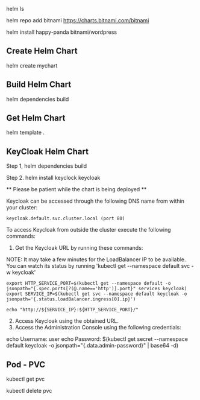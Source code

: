 helm ls

helm repo add bitnami https://charts.bitnami.com/bitnami

helm install happy-panda bitnami/wordpress


## Create Helm Chart
helm create mychart

## Build Helm Chart
helm dependencies build

## Get Helm Chart
helm template .

## KeyCloak Helm Chart
Step 1, helm dependencies build

Step 2. helm install keyclock keycloak

** Please be patient while the chart is being deployed **

Keycloak can be accessed through the following DNS name from within your cluster:

    keycloak.default.svc.cluster.local (port 80)

To access Keycloak from outside the cluster execute the following commands:

1. Get the Keycloak URL by running these commands:

  NOTE: It may take a few minutes for the LoadBalancer IP to be available.
        You can watch its status by running 'kubectl get --namespace default svc -w keycloak'

    export HTTP_SERVICE_PORT=$(kubectl get --namespace default -o jsonpath="{.spec.ports[?(@.name=='http')].port}" services keycloak)
    export SERVICE_IP=$(kubectl get svc --namespace default keycloak -o jsonpath='{.status.loadBalancer.ingress[0].ip}')

    echo "http://${SERVICE_IP}:${HTTP_SERVICE_PORT}/"

2. Access Keycloak using the obtained URL.
3. Access the Administration Console using the following credentials:

  echo Username: user
  echo Password: $(kubectl get secret --namespace default keycloak -o jsonpath="{.data.admin-password}" | base64 -d)


## Pod - PVC
kubectl get pvc

kubectl delete pvc <pvc-name>